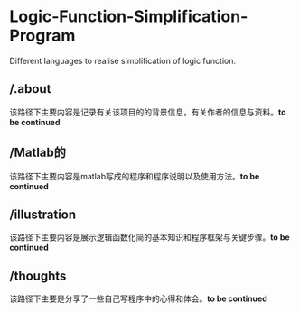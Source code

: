# Logic-Function-Simplification-Program
Different languages to realise simplification of logic function.
## /.about
该路径下主要内容是记录有关该项目的的背景信息，有关作者的信息与资料。**to be continued**
## /Matlab的
该路径下主要内容是matlab写成的程序和程序说明以及使用方法。**to be continued**
## /illustration
该路径下主要内容是展示逻辑函数化简的基本知识和程序框架与关键步骤。**to be continued**
## /thoughts
该路径下主要是分享了一些自己写程序中的心得和体会。**to be continued**

